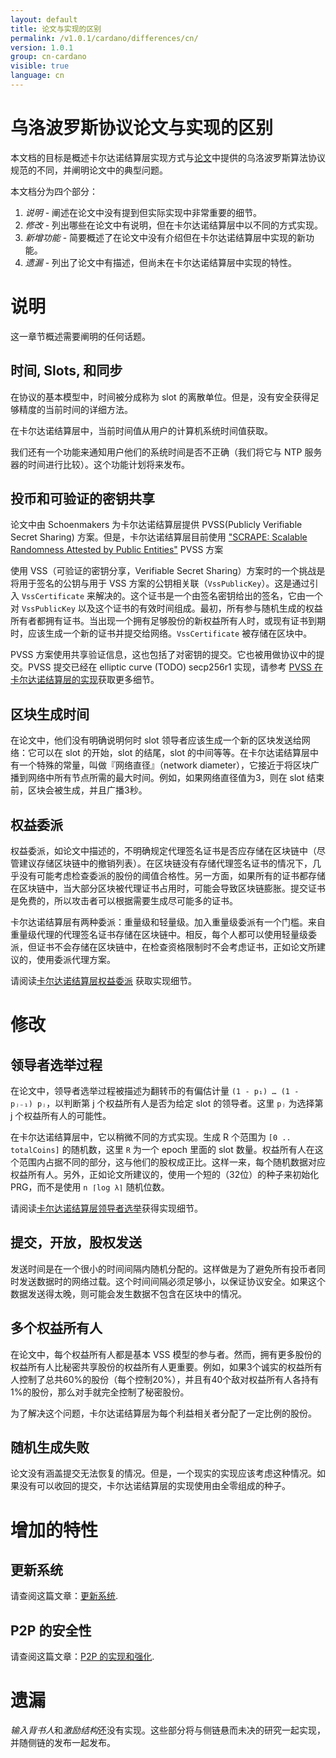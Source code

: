 ```yaml
---
layout: default
title: 论文与实现的区别
permalink: /v1.0.1/cardano/differences/cn/
version: 1.0.1
group: cn-cardano
visible: true
language: cn
---
```

<!-- Reviewed at c4c45ce9a7a8f4aa6d88a32829755196a017f6a1 -->

# 乌洛波罗斯协议论文与实现的区别

本文档的目标是概述卡尔达诺结算层实现方式与[论文](/glossary/#论文)中提供的乌洛波罗斯算法协议规范的不同，并阐明论文中的典型问题。

本文档分为四个部分：

1. *说明* - 阐述在论文中没有提到但实际实现中非常重要的细节。  
2. *修改* - 列出哪些在论文中有说明，但在卡尔达诺结算层中以不同的方式实现。  
3. *新增功能* - 简要概述了在论文中没有介绍但在卡尔达诺结算层中实现的新功能。  
4. *遗漏* - 列出了论文中有描述，但尚未在卡尔达诺结算层中实现的特性。


# 说明

这一章节概述需要阐明的任何话题。


## 时间, Slots, 和同步

在协议的基本模型中，时间被分成称为 slot 的离散单位。但是，没有安全获得足够精度的当前时间的详细方法。

在卡尔达诺结算层中，当前时间值从用户的计算机系统时间值获取。

我们还有一个功能来通知用户他们的系统时间是否不正确（我们将它与 NTP 服务器的时间进行比较）。这个功能计划将来发布。

## 投币和可验证的密钥共享

论文中由 Schoenmakers 为卡尔达诺结算层提供 PVSS(Publicly Verifiable Secret Sharing) 方案。但是，卡尔达诺结算层目前使用 ["SCRAPE: Scalable Randomness Attested by
Public Entities"](https://eprint.iacr.org/2017/216.pdf) PVSS 方案

使用 VSS（可验证的密钥分享，Verifiable Secret Sharing）方案时的一个挑战是将用于签名的公钥与用于 VSS 方案的公钥相关联（`VssPublicKey`）。这是通过引入 `VssCertificate` 来解决的。这个证书是一个由签名密钥给出的签名，它由一个对 `VssPublicKey` 以及这个证书的有效时间组成。最初，所有参与随机生成的权益所有者都拥有证书。当出现一个拥有足够股份的新权益所有人时，或现有证书到期时，应该生成一个新的证书并提交给网络。`VssCertificate` 被存储在区块中。

PVSS 方案使用共享验证信息，这也包括了对密钥的提交。它也被用做协议中的提交。PVSS 提交已经在 elliptic curve (TODO)
secp256r1 实现，请参考 [PVSS 在卡尔达诺结算层的实现](/technical/pvss/)获取更多细节。


## 区块生成时间

在论文中，他们没有明确说明何时 slot 领导者应该生成一个新的区块发送给网络：它可以在 slot 的开始，slot 的结尾，slot 的中间等等。在卡尔达诺结算层中有一个特殊的常量，叫做『网络直径』（network diameter），它接近于将区块广播到网络中所有节点所需的最大时间。例如，如果网络直径值为3，则在 slot 结束前，区块会被生成，并且广播3秒。

## 权益委派

权益委派，如论文中描述的，不明确规定代理签名证书是否应存储在区块链中（尽管建议存储区块链中的撤销列表）。在区块链没有存储代理签名证书的情况下，几乎没有可能考虑检查委派的股份的阈值合格性。另一方面，如果所有的证书都存储在区块链中，当大部分区块被代理证书占用时，可能会导致区块链膨胀。提交证书是免费的，所以攻击者可以根据需要生成尽可能多的证书。

卡尔达诺结算层有两种委派：重量级和轻量级。加入重量级委派有一个门槛。来自重量级代理的代理签名证书存储在区块链中。相反，每个人都可以使用轻量级委派，但证书不会存储在区块链中，在检查资格限制时不会考虑证书，正如论文所建议的，使用委派代理方案。

请阅读[卡尔达诺结算层权益委派]((/technical/delegation/)) 获取实现细节。


# 修改

## 领导者选举过程

在论文中，领导者选举过程被描述为翻转币的有偏估计量 `(1 - p₁) … (1 - pⱼ₋₁) pⱼ`，以判断第 j 个权益所有人是否为给定 slot 的领导者。这里 `pⱼ` 为选择第 j 个权益所有人的可能性。

在卡尔达诺结算层中，它以稍微不同的方式实现。生成 R 个范围为 `[0 .. totalCoins]` 的随机数，这里 `R` 为一个 epoch 里面的 slot 数量。权益所有人在这个范围内占据不同的部分，这与他们的股权成正比。这样一来，每个随机数据对应权益所有人。另外，正如论文所建议的，使用一个短的（32位）的种子来初始化 PRG，而不是使用 `n ⌈log λ⌉` 随机位数。

请阅读[卡尔达诺结算层领导者选举](/technical/leader-selection/)获得实现细节。


## 提交，开放，股权发送

发送时间是在一个很小的时间间隔内随机分配的。这样做是为了避免所有投币者同时发送数据时的网络过载。这个时间间隔必须足够小，以保证协议安全。如果这个数据发送得太晚，则可能会发生数据不包含在区块中的情况。

## 多个权益所有人

在论文中，每个权益所有人都是基本 VSS 模型的参与者。然而，拥有更多股份的权益所有人比秘密共享股份的权益所有人更重要。例如，如果3个诚实的权益所有人控制了总共60%的股份（每个控制20%），并且有40个敌对权益所有人各持有1%的股份，那么对手就完全控制了秘密股份。

为了解决这个问题，卡尔达诺结算层为每个利益相关者分配了一定比例的股份。

## 随机生成失败

论文没有涵盖提交无法恢复的情况。但是，一个现实的实现应该考虑这种情况。如果没有可以收回的提交，卡尔达诺结算层的实现使用由全零组成的种子。


# 增加的特性

## 更新系统

请查阅这篇文章：[更新系统](/cardano/update-mechanism/).

## P2P 的安全性

请查阅这篇文章：[P2P 的实现和强化](/technical/protocols/p2p/).

# 遗漏
*输入背书人*和*激励结构*还没有实现。这些部分将与侧链悬而未决的研究一起实现，并随侧链的发布一起发布。
